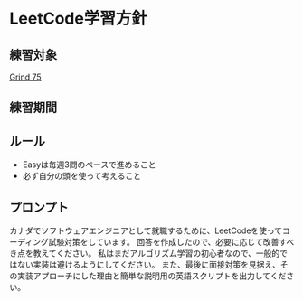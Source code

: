 # LeetCode学習方針

## 練習対象
[Grind 75](https://www.techinterviewhandbook.org/grind75/?difficulty=Easy&hours=2&weeks=15&grouping=topics)

## 練習期間


## ルール
- Easyは毎週3問のペースで進めること
- 必ず自分の頭を使って考えること

## プロンプト
カナダでソフトウェアエンジニアとして就職するために、LeetCodeを使ってコーディング試験対策をしています。
回答を作成したので、必要に応じて改善すべき点を教えてください。
私はまだアルゴリズム学習の初心者なので、一般的ではない実装は避けるようにしてください。
また、最後に面接対策を見据え、その実装アプローチにした理由と簡単な説明用の英語スクリプトを出力してください。